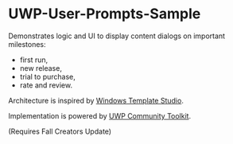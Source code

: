 # UWP-User-Prompts-Sample
Demonstrates logic and UI to display content dialogs on important milestones: 
* first run, 
* new release,
* trial to purchase,
* rate and review.

Architecture is inspired by [Windows Template Studio](https://github.com/microsoft/windowsTemplateStudio).

Implementation is powered by [UWP Community Toolkit](https://github.com/Microsoft/UWPCommunityToolkit).

(Requires Fall Creators Update)
